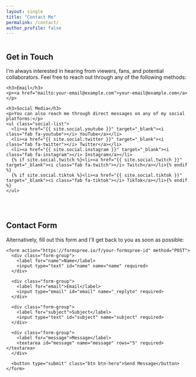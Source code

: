 ```yaml
---
layout: single
title: "Contact Me"
permalink: /contact/
author_profile: false
---
```


<div class="contact-container">
  <div class="contact-info">
    <h2>Get in Touch</h2>
    <p>I'm always interested in hearing from viewers, fans, and potential collaborators. Feel free to reach out through any of the following methods:</p>
    
    <h3>Email</h3>
    <p><a href="mailto:your-email@example.com">your-email@example.com</a></p>
    
    <h3>Social Media</h3>
    <p>You can also reach me through direct messages on any of my social platforms:</p>
    <ul class="social-list">
      <li><a href="{{ site.social.youtube }}" target="_blank"><i class="fab fa-youtube"></i> YouTube</a></li>
      <li><a href="{{ site.social.twitter }}" target="_blank"><i class="fab fa-twitter"></i> Twitter</a></li>
      <li><a href="{{ site.social.instagram }}" target="_blank"><i class="fab fa-instagram"></i> Instagram</a></li>
      {% if site.social.twitch %}<li><a href="{{ site.social.twitch }}" target="_blank"><i class="fab fa-twitch"></i> Twitch</a></li>{% endif %}
      {% if site.social.tiktok %}<li><a href="{{ site.social.tiktok }}" target="_blank"><i class="fab fa-tiktok"></i> TikTok</a></li>{% endif %}
    </ul>
  </div>
  
  <div class="contact-form">
    <h2>Contact Form</h2>
    <p>Alternatively, fill out this form and I'll get back to you as soon as possible:</p>
    
    <form action="https://formspree.io/f/your-formspree-id" method="POST">
      <div class="form-group">
        <label for="name">Name</label>
        <input type="text" id="name" name="name" required>
      </div>
      
      <div class="form-group">
        <label for="email">Email</label>
        <input type="email" id="email" name="_replyto" required>
      </div>
      
      <div class="form-group">
        <label for="subject">Subject</label>
        <input type="text" id="subject" name="subject" required>
      </div>
      
      <div class="form-group">
        <label for="message">Message</label>
        <textarea id="message" name="message" rows="5" required></textarea>
      </div>
      
      <button type="submit" class="btn btn-hero">Send Message</button>
    </form>
  </div>
</div>

<style>
  .contact-container {
    display: flex;
    flex-wrap: wrap;
    gap: 2rem;
    margin-bottom: 2rem;
  }
  
  .contact-info, .contact-form {
    flex: 1 1 400px;
  }
  
  .social-list {
    list-style: none;
    padding: 0;
    margin: 0;
  }
  
  .social-list li {
    margin-bottom: 0.5rem;
  }
  
  .social-list a {
    display: inline-flex;
    align-items: center;
    gap: 0.5rem;
  }
  
  .form-group {
    margin-bottom: 1.5rem;
  }
  
  label {
    display: block;
    margin-bottom: 0.5rem;
    font-weight: 500;
  }
  
  input, textarea {
    width: 100%;
    padding: 0.75rem;
    border: 1px solid var(--color-bg-tertiary);
    border-radius: 4px;
    background-color: var(--color-bg-primary);
    color: var(--color-text-primary);
  }
  
  input:focus, textarea:focus {
    outline: none;
    border-color: var(--color-accent-tertiary);
    box-shadow: 0 0 0 2px rgba(76, 201, 240, 0.25);
  }
</style> 